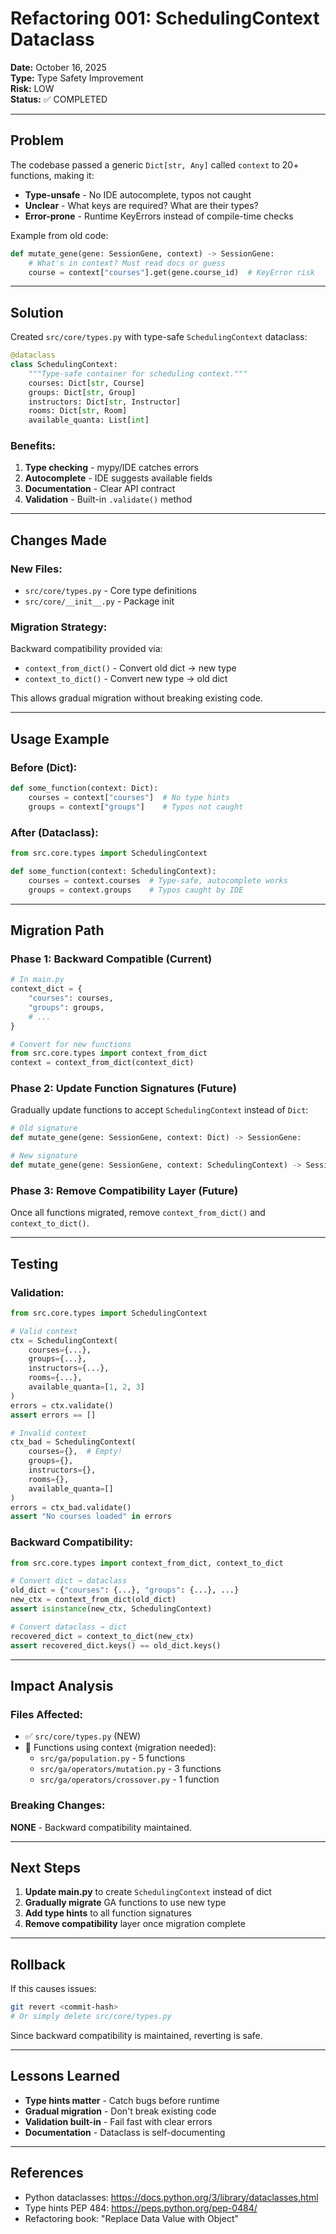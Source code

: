 # Refactoring 001: SchedulingContext Dataclass

**Date:** October 16, 2025  
**Type:** Type Safety Improvement  
**Risk:** LOW  
**Status:** ✅ COMPLETED

---

## Problem

The codebase passed a generic `Dict[str, Any]` called `context` to 20+ functions, making it:
- **Type-unsafe** - No IDE autocomplete, typos not caught
- **Unclear** - What keys are required? What are their types?
- **Error-prone** - Runtime KeyErrors instead of compile-time checks

Example from old code:
```python
def mutate_gene(gene: SessionGene, context) -> SessionGene:
    # What's in context? Must read docs or guess
    course = context["courses"].get(gene.course_id)  # KeyError risk
```

---

## Solution

Created `src/core/types.py` with type-safe `SchedulingContext` dataclass:

```python
@dataclass
class SchedulingContext:
    """Type-safe container for scheduling context."""
    courses: Dict[str, Course]
    groups: Dict[str, Group]
    instructors: Dict[str, Instructor]
    rooms: Dict[str, Room]
    available_quanta: List[int]
```

### Benefits:
1. **Type checking** - mypy/IDE catches errors
2. **Autocomplete** - IDE suggests available fields
3. **Documentation** - Clear API contract
4. **Validation** - Built-in `.validate()` method

---

## Changes Made

### New Files:
- `src/core/types.py` - Core type definitions
- `src/core/__init__.py` - Package init

### Migration Strategy:
Backward compatibility provided via:
- `context_from_dict()` - Convert old dict → new type
- `context_to_dict()` - Convert new type → old dict

This allows gradual migration without breaking existing code.

---

## Usage Example

### Before (Dict):
```python
def some_function(context: Dict):
    courses = context["courses"]  # No type hints
    groups = context["groups"]    # Typos not caught
```

### After (Dataclass):
```python
from src.core.types import SchedulingContext

def some_function(context: SchedulingContext):
    courses = context.courses  # Type-safe, autocomplete works
    groups = context.groups    # Typos caught by IDE
```

---

## Migration Path

### Phase 1: Backward Compatible (Current)
```python
# In main.py
context_dict = {
    "courses": courses,
    "groups": groups,
    # ...
}

# Convert for new functions
from src.core.types import context_from_dict
context = context_from_dict(context_dict)
```

### Phase 2: Update Function Signatures (Future)
Gradually update functions to accept `SchedulingContext` instead of `Dict`:
```python
# Old signature
def mutate_gene(gene: SessionGene, context: Dict) -> SessionGene:

# New signature
def mutate_gene(gene: SessionGene, context: SchedulingContext) -> SessionGene:
```

### Phase 3: Remove Compatibility Layer (Future)
Once all functions migrated, remove `context_from_dict()` and `context_to_dict()`.

---

## Testing

### Validation:
```python
from src.core.types import SchedulingContext

# Valid context
ctx = SchedulingContext(
    courses={...},
    groups={...},
    instructors={...},
    rooms={...},
    available_quanta=[1, 2, 3]
)
errors = ctx.validate()
assert errors == []

# Invalid context
ctx_bad = SchedulingContext(
    courses={},  # Empty!
    groups={},
    instructors={},
    rooms={},
    available_quanta=[]
)
errors = ctx_bad.validate()
assert "No courses loaded" in errors
```

### Backward Compatibility:
```python
from src.core.types import context_from_dict, context_to_dict

# Convert dict → dataclass
old_dict = {"courses": {...}, "groups": {...}, ...}
new_ctx = context_from_dict(old_dict)
assert isinstance(new_ctx, SchedulingContext)

# Convert dataclass → dict
recovered_dict = context_to_dict(new_ctx)
assert recovered_dict.keys() == old_dict.keys()
```

---

## Impact Analysis

### Files Affected:
- ✅ `src/core/types.py` (NEW)
- 🔄 Functions using context (migration needed):
  - `src/ga/population.py` - 5 functions
  - `src/ga/operators/mutation.py` - 3 functions
  - `src/ga/operators/crossover.py` - 1 function

### Breaking Changes:
**NONE** - Backward compatibility maintained.

---

## Next Steps

1. **Update main.py** to create `SchedulingContext` instead of dict
2. **Gradually migrate** GA functions to use new type
3. **Add type hints** to all function signatures
4. **Remove compatibility** layer once migration complete

---

## Rollback

If this causes issues:
```bash
git revert <commit-hash>
# Or simply delete src/core/types.py
```

Since backward compatibility is maintained, reverting is safe.

---

## Lessons Learned

- **Type hints matter** - Catch bugs before runtime
- **Gradual migration** - Don't break existing code
- **Validation built-in** - Fail fast with clear errors
- **Documentation** - Dataclass is self-documenting

---

## References

- Python dataclasses: https://docs.python.org/3/library/dataclasses.html
- Type hints PEP 484: https://peps.python.org/pep-0484/
- Refactoring book: "Replace Data Value with Object"
